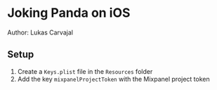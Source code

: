 #  Joking Panda on iOS

Author: Lukas Carvajal

## Setup

1. Create a `Keys.plist` file in the `Resources` folder
2. Add the key `mixpanelProjectToken` with the Mixpanel project token
